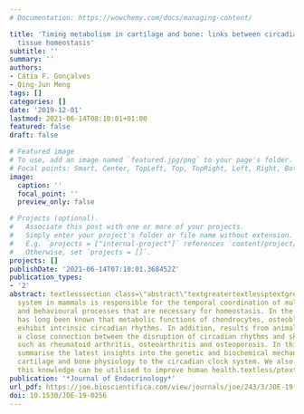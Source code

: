 ```yaml
---
# Documentation: https://wowchemy.com/docs/managing-content/

title: 'Timing metabolism in cartilage and bone: links between circadian clocks and
  tissue homeostasis'
subtitle: ''
summary: ''
authors:
- Cátia F. Gonçalves
- Qing-Jun Meng
tags: []
categories: []
date: '2019-12-01'
lastmod: 2021-06-14T08:10:01+01:00
featured: false
draft: false

# Featured image
# To use, add an image named `featured.jpg/png` to your page's folder.
# Focal points: Smart, Center, TopLeft, Top, TopRight, Left, Right, BottomLeft, Bottom, BottomRight.
image:
  caption: ''
  focal_point: ''
  preview_only: false

# Projects (optional).
#   Associate this post with one or more of your projects.
#   Simply enter your project's folder or file name without extension.
#   E.g. `projects = ["internal-project"]` references `content/project/deep-learning/index.md`.
#   Otherwise, set `projects = []`.
projects: []
publishDate: '2021-06-14T07:10:01.368452Z'
publication_types:
- '2'
abstract: textlesssection class=\"abstract\"textgreatertextlessptextgreaterThe circadian
  system in mammals is responsible for the temporal coordination of multiple physiological
  and behavioural processes that are necessary for homeostasis. In the skeleton, it
  has long been known that metabolic functions of chondrocytes, osteoblasts and osteoclasts
  exhibit intrinsic circadian rhythms. In addition, results from animal models reveal
  a close connection between the disruption of circadian rhythms and skeletal disorders
  such as rheumatoid arthritis, osteoarthritis and osteoporosis. In this review, we
  summarise the latest insights into the genetic and biochemical mechanisms linking
  cartilage and bone physiology to the circadian clock system. We also discuss how
  this knowledge can be utilised to improve human health.textless/ptextgreatertextless/sectiontextgreater
publication: '*Journal of Endocrinology*'
url_pdf: https://joe.bioscientifica.com/view/journals/joe/243/3/JOE-19-0256.xml
doi: 10.1530/JOE-19-0256
---
```

